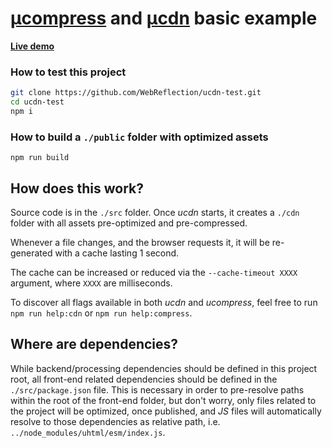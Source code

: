 # [µcompress](https://github.com/WebReflection/ucompress#readme) and [µcdn](https://github.com/WebReflection/ucdn#readme) basic example

**[Live demo](https://webreflection.github.io/ucdn-test/public/)**

### How to test this project

```sh
git clone https://github.com/WebReflection/ucdn-test.git
cd ucdn-test
npm i
```

### How to build a `./public` folder with optimized assets
```
npm run build
```


## How does this work?

Source code is in the `./src` folder. Once _ucdn_ starts, it creates a `./cdn` folder with all assets pre-optimized and pre-compressed.

Whenever a file changes, and the browser requests it, it will be re-generated with a cache lasting 1 second.

The cache can be increased or reduced via the `--cache-timeout XXXX` argument, where `XXXX` are milliseconds.

To discover all flags available in both _ucdn_ and _ucompress_, feel free to run `npm run help:cdn` or `npm run help:compress`.


## Where are dependencies?

While backend/processing dependencies should be defined in this project root, all front-end related dependencies should be defined in the `./src/package.json` file. This is necessary in order to pre-resolve paths within the root of the front-end folder, but don't worry, only files related to the project will be optimized, once published, and _JS_ files will automatically resolve to those dependencies as relative path, i.e. `../node_modules/uhtml/esm/index.js`.
